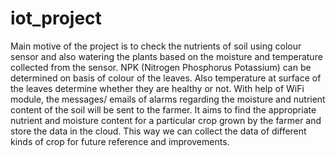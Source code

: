 # iot_project

Main motive of the project is to check the nutrients of soil using colour sensor and also watering the plants based on the moisture and temperature collected from the sensor. NPK (Nitrogen Phosphorus Potassium) can be determined on basis of colour of the leaves. Also temperature at surface of the leaves determine whether they are healthy or not. With help of WiFi module, the messages/ emails of alarms regarding the moisture and nutrient content of the soil will be sent to the farmer. It aims to find the appropriate nutrient and moisture content for a particular crop grown by the farmer and store the data in the cloud. This way we can collect the data of different kinds of crop for future reference and improvements.
